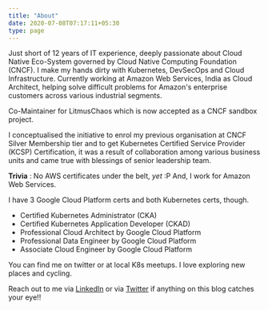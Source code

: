 ```yaml
---
title: "About"
date: 2020-07-08T07:17:11+05:30
type: page
---
```



Just short of 12 years of IT experience, deeply passionate about Cloud Native Eco-System governed by Cloud Native Computing Foundation (CNCF). I make my hands dirty with Kubernetes, DevSecOps and Cloud Infrastructure. Currently working at Amazon Web Services, India as Cloud Architect, helping solve difficult problems for Amazon's enterprise customers across various industrial segments.

Co-Maintainer for LitmusChaos which is now accepted as a CNCF sandbox project.  
  
I conceptualised the initiative to enrol my previous organisation at CNCF Silver Membership tier and to get Kubernetes Certified Service Provider (KCSP) Certification, it was a result of collaboration among various business units and came true with blessings of senior leadership team.
  
**Trivia** : No AWS certificates under the belt, *yet* :P And, I work for Amazon Web Services.  
  
I have 3 Google Cloud Platform certs and both Kubernetes certs, though.  

 - Certified Kubernetes Administrator (CKA)
 - Certified Kubernetes Application Developer (CKAD)
 - Professional Cloud Architect by Google Cloud Platform
 - Professional Data Engineer by Google Cloud Platform
 - Associate Cloud Engineer by Google Cloud Platform

  
You can find me on twitter or at local K8s meetups. I love exploring new places and cycling.  
  
Reach out to me via [LinkedIn](https://www.linkedin.com/in/jayeshtank) or via [Twitter](https://twitter.com/jtankx) if anything on this blog catches your eye!!
